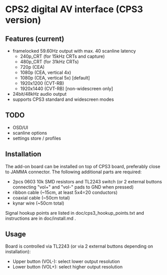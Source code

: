 CPS2 digital AV interface (CPS3 version)
==============

Features (current)
--------------------------
* framelocked 59.60Hz output with max. 40 scanline latency
  * 240p_CRT (for 15kHz CRTs and capture)
  * 480p_CRT (for 31kHz CRTs)
  * 720p (CEA)
  * 1080p (CEA, vertical 4x)
  * 1080p (CEA, vertical 5x) [default]
  * 1920x1200 (CVT-RB)
  * 1920x1440 (CVT-RB) [non-widescreen only]
* 24bit/48kHz audio output
* supports CPS3 standard and widescreen modes

TODO
--------------------------
* OSD/UI
* scanline options
* settings store / profiles

Installation
--------------------------
The add-on board can be installed on top of CPS3 board, preferably close to JAMMA connector. The following additional parts are required:
* 2pcs 0603 10k SMD resistors and TL2243 switch (or 2 external buttons connecting "vol+" and "vol-" pads to GND when pressed)
* ribbon cable (~15cm, at least 5x4=20 conductors)
* coaxial cable (~50cm total)
* kynar wire (~50cm total)

Signal hookup points are listed in doc/cps3_hookup_points.txt and instructions are in doc/install.md .

Usage
--------------------------
Board is controlled via TL2243 (or via 2 external buttons depending on installation):
* Upper button (VOL-): select lower output resolution
* Lower button (VOL+): select higher output resolution
